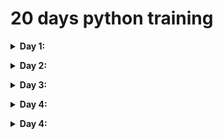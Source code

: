 # **20 days python training**


<details>
<summary><b>Day 1:</p>
</b></summary>
Lists,Filehandling
</details>
<details>
<summary><b>Day 2:</p>
</b></summary>
OOPS
</details>
<details>
<summary><b>Day 3:</p>
</b></summary>
OOPS,Prime key
</details>
<details>
<summary><b>Day 4:</p>
</b></summary>
Problem statements- Occurance of vowels,
Sliding window
</details>
<details>
<summary><b>Day 4:</p>
</b></summary>
Stack and Queue,Link lists
</details>
